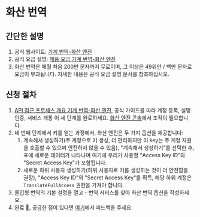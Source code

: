 # 화산 번역

## 간단한 설명

1. 공식 웹사이트: [기계 번역-화산 엔진](https://www.volcengine.com/product/machine-translation)
2. 공식 요금 설명: [제품 요금 기계 번역-화산 엔진](https://www.volcengine.com/docs/4640/68515)
3. 화산 번역은 매월 처음 200만 문자까지 무료이며, 그 이상은 49위안 / 백만 문자로 요금이 부과됩니다. 자세한 내용은 공식 요금 설명 문서를 참조하십시오.

## 신청 절차

1. [API 접근 프로세스 개요 기계 번역-화산 엔진](https://www.volcengine.com/docs/4640/130872), 공식 가이드를 따라 계정 등록, 실명 인증, 서비스 개통 이 세 단계를 완료하세요. [화산 엔진 콘솔](https://console.volcengine.com/home)에서 조작이 필요합니다.
2. 네 번째 단계에서 키를 얻는 과정에서, 화산 엔진은 두 가지 옵션을 제공합니다:
   1. 계속해서 생성하기(주 계정으로 키 생성, 더 편리하지만 이 key는 주 계정 자원을 호출할 수 있으며 안전하지 않을 수 있음), "계속해서 생성하기"를 선택한 후, 표에 새로운 데이터가 나타나며 여기에 우리가 사용할 "Access Key ID"와 "Secret Access Key"가 포함됩니다.
   2. 새로운 하위 사용자 생성하기(하위 사용자로 키를 생성하는 것이 더 안전함을 권장), "Access Key ID"와 "Secret Access Key"를 획득, 해당 하위 계정은 `TranslateFullAccess` 권한을 가져야 합니다.
3. 몰입형 번역의 기본 설정을 열고 - 번역 서비스를 찾아 화산 번역 옵션을 작성하세요.
4. 완료 🎉, 궁금한 점이 있다면 [여기](https://github.com/immersive-translate/immersive-translate/issues/137)에서 피드백을 주세요.
